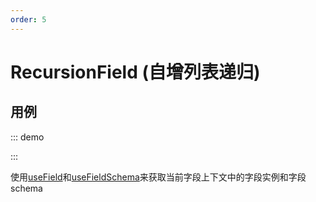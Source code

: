 ```yaml
---
order: 5
---
```


# RecursionField (自增列表递归)

## 用例

::: demo
<template>
<FormProvider :form="form">
<SchemaField>
<SchemaArrayField name="custom" x-component="ArrayItems">
<SchemaObjectField>
<SchemaStringField name="input" x-component="Input" />
</SchemaObjectField>
</SchemaArrayField>
</SchemaField>
</FormProvider>
</template>

<script>
import { h } from '@vue/composition-api'
// or "import { h } from 'vue'" if the version of vue > 3
import { Input, Button, Space } from 'ant-design-vue';
import { createForm } from '@formily/core'
import { FormProvider, createSchemaField, RecursionField, defineObservableComponent, useField, useFieldSchema } from '@formily/vue'
import 'ant-design-vue/dist/antd.css';

const ArrayItems = defineObservableComponent({
  props: ['value', 'disabled', 'readOnly'],
  observableSetup (collect, props) {
    const field = useField()
    const schema = useFieldSchema()

    // make sure the component can respond to changes of field/schema
    collect({
      field,
      schema
    })

    return () => {
      const items = props.value?.map((item, index) => {
        return h('div', { key: item.id, style: { marginBottom: '10px' } }, [
          h(Space, [
            // params of render function is different in vue3
            h(RecursionField, { props: { schema: schema.items, name: index } }),
            h(Button, { on: { click: () => field.remove(index) } }, ['Remove']),
          ])
        ])
      })
      const button = h(Button, { on: { click: () => field.push({ id: Date.now() }) } }, ['Add'])
      return h('div', [items, button])
    }
  },
})

const { SchemaField, SchemaStringField, SchemaArrayField, SchemaObjectField } = createSchemaField({
  components: {
    ArrayItems,
    Input,
  },
})

export default {
  components: { FormProvider, SchemaField, SchemaStringField, SchemaArrayField, SchemaObjectField },
  data() {
    return {
      form: createForm()
    }
  }
}
</script>

:::

使用[useField](/api/hooks/useField)和[useFieldSchema](/api/shared/use-field-schema)来获取当前字段上下文中的字段实例和字段 schema
